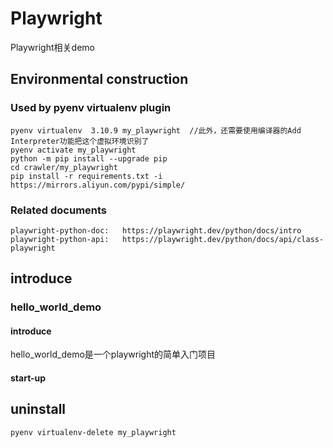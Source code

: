 # Playwright

Playwright相关demo


## Environmental construction

### Used by pyenv virtualenv plugin

    pyenv virtualenv  3.10.9 my_playwright  //此外，还需要使用编译器的Add Interpreter功能把这个虚拟环境识别了
    pyenv activate my_playwright
    python -m pip install --upgrade pip
    cd crawler/my_playwright
    pip install -r requirements.txt -i https://mirrors.aliyun.com/pypi/simple/

### Related documents

    playwright-python-doc:   https://playwright.dev/python/docs/intro
    playwright-python-api:   https://playwright.dev/python/docs/api/class-playwright

## introduce

### hello_world_demo

#### introduce

hello_world_demo是一个playwright的简单入门项目

#### start-up


## uninstall

    pyenv virtualenv-delete my_playwright
